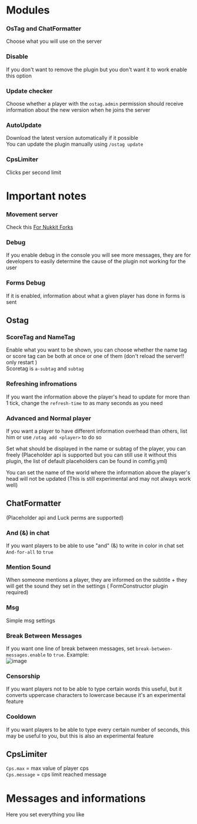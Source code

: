 # Modules
### OsTag and ChatFormatter
Choose what you will use on the server
### Disable
If you don't want to remove the plugin but you don't want it to work enable this option
### Update checker
Choose whether a player with the `ostag.admin` permission should receive information about the new version when he joins the server
### AutoUpdate
Download the latest version automatically if it possible <br/>
You can update the plugin manually using `/ostag update`
### CpsLimiter
Clicks per second limit


# Important notes

### Movement server
Check this [For Nukkit Forks](https://github.com/IndianBartonka/OsTag/wiki#for-nukkit-forks)
### Debug
If you enable debug in the console you will see more messages, they are for developers to easily determine the cause of the plugin not working for the user
### Forms Debug
If it is enabled, information about what a given player has done in forms is sent

## Ostag
### ScoreTag and NameTag
Enable what you want to be shown, you can choose whether the name tag or score tag can be both at once or one of them (don't reload the server!! only restart ) <br/>
Scoretag is ``a-subtag`` and ``subtag``

### Refreshing infromations
If you want the information above the player's head to update for more than 1 tick, change the ``refresh-time`` to as many seconds as you need
### Advanced and Normal player
If you want a player to have different information overhead than others, list him or use ``/otag add <player>`` to do so

Set what should be displayed in the name or subtag of the player, you can freely (Placeholder api is supported but you
can still use it without this plugin, the list of default placeholders can be found in comfig.yml)

You can set the name of the world where the information above the player's head will not be updated (This is still
experimental and may not always work well)

## ChatFormatter

(Placeholder api and Luck perms are supported)

### And (&) in chat

If you want players to be able to use "and" (&) to write in color in chat set ``And-for-all`` to ``true``

### Mention Sound

When someone mentions a player, they are informed on the subtitle + they will get the sound they set in the settings (
FormConstructor plugin required)

### Msg

Simple msg settings

### Break Between Messages

If you want one line of break between messages, set ``break-between-messages.enable`` to ``true``. Example:<br/>
![image](https://user-images.githubusercontent.com/68228599/210433043-c71265f3-9862-4822-a000-860c22295ef7.png)

### Censorship

If you want players not to be able to type certain words this useful, but it converts uppercase characters to lowercase
because it's an experimental feature

### Cooldown

If you want players to be able to type every certain number of seconds, this may be useful to you, but this is also an
experimental feature

## CpsLimiter

`Cps.max` = max value of player cps <br/>
`Cps.message` = cps limit reached message <br/>

# Messages and informations

Here you set everything you like




















